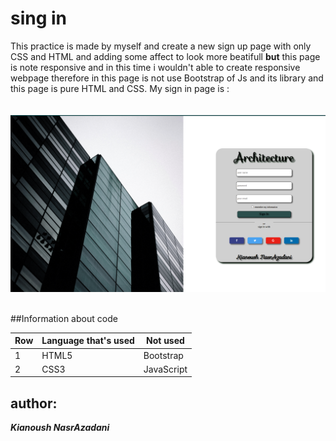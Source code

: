 # sing in
This practice is made by myself and create a new sign up page with 
only CSS and HTML and adding some affect to look more beatifull 
**but** this page is note responsive and in this time i wouldn't able 
to create responsive webpage therefore in this page is not use Bootstrap of 
Js and its library and this page is pure HTML and CSS.
My sign in page is : <br />  <br /> <br />
![final page](picture/sign_in.png)<br /> <br /> 

##Information about code 

Row|Language that's used | Not used
-----|-------------------- | ---------
1|HTML5 | Bootstrap
2|CSS3 | JavaScript

## author:
**_Kianoush NasrAzadani_**